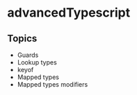 # advancedTypescript

## Topics

- Guards
- Lookup types
- keyof
- Mapped types
- Mapped types modifiers
